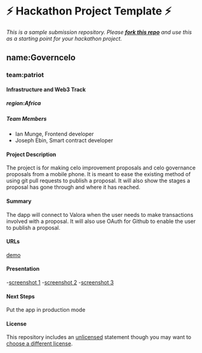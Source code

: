 
# ⚡ Hackathon Project Template ⚡
_This is a sample submission repository.
Please [__fork this repo__](https://help.github.com/articles/fork-a-repo/) and use this as a starting point for your hackathon project._

## name:Governcelo
### team:patriot
#### Infrastructure and Web3 Track

##### region:Africa

##### Team Members
- Ian Munge, Frontend developer
- Joseph Ebin, Smart contract developer

#### Project Description
The project is for making celo improvement proposals and celo governance proposals from a mobile phone. It is meant to ease the existing method of using git pull requests to publish a proposal. It will also show the stages a proposal has gone through and where it has reached.

#### Summary
The dapp will connect to Valora when the user needs to make transactions involved with a proposal. It will also use OAuth for Github to enable the user to publish a proposal.

#### URLs
[demo](https://www.youtube.com/watch?v=ZPEVmIvuJqg)

#### Presentation
-[screenshot 1](https://github.com/ianmunge0/make-crypto-mobile-hackathon/blob/governcelo/governcelo/assets/img1.png)
-[screenshot 2](https://github.com/ianmunge0/make-crypto-mobile-hackathon/blob/governcelo/governcelo/assets/img2.png)
-[screenshot 3](https://github.com/ianmunge0/make-crypto-mobile-hackathon/blob/governcelo/governcelo/assets/img3.png)

#### Next Steps
Put the app in production mode

#### License
This repository includes an [unlicensed](http://unlicense.org/) statement though you may want to [choose a different license](https://choosealicense.com/).
